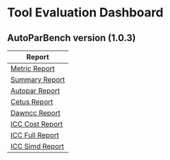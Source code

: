 # Tool Evaluation Dashboard

## AutoParBench version (1.0.3)
| Report |
| --- |
| [Metric Report](2019-10-24/Metrics-Report.md) |
| [Summary Report](2019-10-24/Summary-Report.md) |
| [Autopar Report](2019-10-24/Detailed-Report-Autopar.md) |
| [Cetus Report](2019-10-24/Detailed-Report-Cetus.md) |
| [Dawncc Report](2019-10-24/Detailed-Report-Dawncc.md) |
| [ICC Cost Report](2019-10-24/Detailed-Report-ICC_Cost.md) |
| [ICC Full Report](2019-10-24/Detailed-Report-ICC_Full.md) |
| [ICC Simd Report](2019-10-24/Detailed-Report-ICC_Simd.md) |

